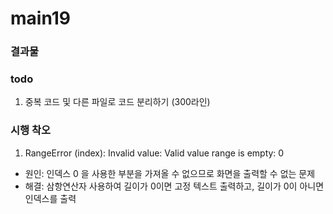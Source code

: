 # main19
### 결과물

### todo
1. 중복 코드 및 다른 파일로 코드 분리하기 (300라인)

### 시행 착오
1. RangeError (index): Invalid value: Valid value range is empty: 0
 - 원인: 인덱스 0 을 사용한 부분을 가져올 수 없으므로 화면을 출력할 수 없는 문제
 - 해결: 삼항연산자 사용하여 길이가 0이면 고정 텍스트 출력하고, 길이가 0이 아니면 인덱스를 출력 

